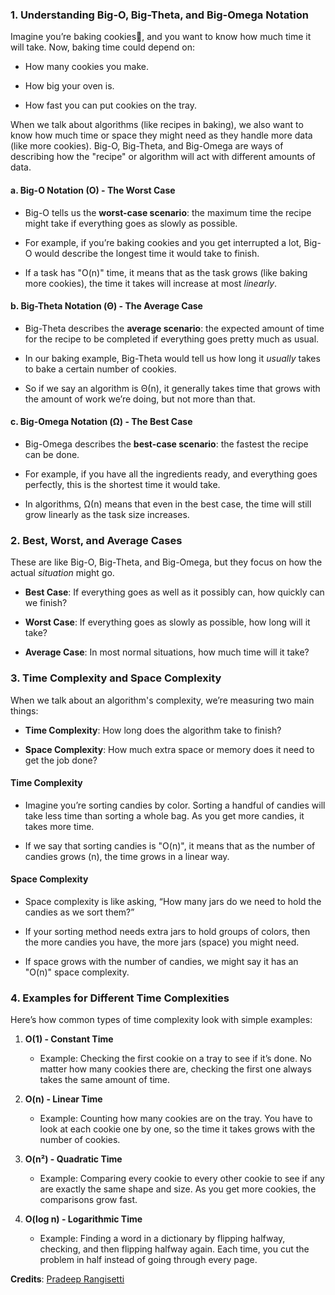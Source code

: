 ### 1\. **Understanding Big-O, Big-Theta, and Big-Omega Notation**

Imagine you’re baking cookies🍪, and you want to know how much time it will take. Now, baking time could depend on:

*   How many cookies you make.
    
*   How big your oven is.
    
*   How fast you can put cookies on the tray.
    

When we talk about algorithms (like recipes in baking), we also want to know how much time or space they might need as they handle more data (like more cookies). Big-O, Big-Theta, and Big-Omega are ways of describing how the "recipe" or algorithm will act with different amounts of data.

#### a. **Big-O Notation (O) - The Worst Case**

*   Big-O tells us the **worst-case scenario**: the maximum time the recipe might take if everything goes as slowly as possible.
    
*   For example, if you’re baking cookies and you get interrupted a lot, Big-O would describe the longest time it would take to finish.
    
*   If a task has "O(n)" time, it means that as the task grows (like baking more cookies), the time it takes will increase at most _linearly_.
    

#### b. **Big-Theta Notation (Θ) - The Average Case**

*   Big-Theta describes the **average scenario**: the expected amount of time for the recipe to be completed if everything goes pretty much as usual.
    
*   In our baking example, Big-Theta would tell us how long it _usually_ takes to bake a certain number of cookies.
    
*   So if we say an algorithm is Θ(n), it generally takes time that grows with the amount of work we’re doing, but not more than that.
    

#### c. **Big-Omega Notation (Ω) - The Best Case**

*   Big-Omega describes the **best-case scenario**: the fastest the recipe can be done.
    
*   For example, if you have all the ingredients ready, and everything goes perfectly, this is the shortest time it would take.
    
*   In algorithms, Ω(n) means that even in the best case, the time will still grow linearly as the task size increases.
    

### 2\. **Best, Worst, and Average Cases**

These are like Big-O, Big-Theta, and Big-Omega, but they focus on how the actual _situation_ might go.

*   **Best Case**: If everything goes as well as it possibly can, how quickly can we finish?
    
*   **Worst Case**: If everything goes as slowly as possible, how long will it take?
    
*   **Average Case**: In most normal situations, how much time will it take?
    

### 3\. **Time Complexity and Space Complexity**

When we talk about an algorithm's complexity, we’re measuring two main things:

*   **Time Complexity**: How long does the algorithm take to finish?
    
*   **Space Complexity**: How much extra space or memory does it need to get the job done?
    

#### **Time Complexity**

*   Imagine you’re sorting candies by color. Sorting a handful of candies will take less time than sorting a whole bag. As you get more candies, it takes more time.
    
*   If we say that sorting candies is "O(n)", it means that as the number of candies grows (n), the time grows in a linear way.
    

#### **Space Complexity**

*   Space complexity is like asking, “How many jars do we need to hold the candies as we sort them?”
    
*   If your sorting method needs extra jars to hold groups of colors, then the more candies you have, the more jars (space) you might need.
    
*   If space grows with the number of candies, we might say it has an "O(n)" space complexity.
    

### 4\. **Examples for Different Time Complexities**

Here’s how common types of time complexity look with simple examples:

1.  **O(1) - Constant Time**
    
    *   Example: Checking the first cookie on a tray to see if it’s done. No matter how many cookies there are, checking the first one always takes the same amount of time.
        
2.  **O(n) - Linear Time**
    
    *   Example: Counting how many cookies are on the tray. You have to look at each cookie one by one, so the time it takes grows with the number of cookies.
        
3.  **O(n²) - Quadratic Time**
    
    *   Example: Comparing every cookie to every other cookie to see if any are exactly the same shape and size. As you get more cookies, the comparisons grow fast.
        
4.  **O(log n) - Logarithmic Time**
    
    *   Example: Finding a word in a dictionary by flipping halfway, checking, and then flipping halfway again. Each time, you cut the problem in half instead of going through every page.</br>


<b>Credits</b>: [Pradeep Rangisetti](https://www.linkedin.com/in/pradeepbyme)